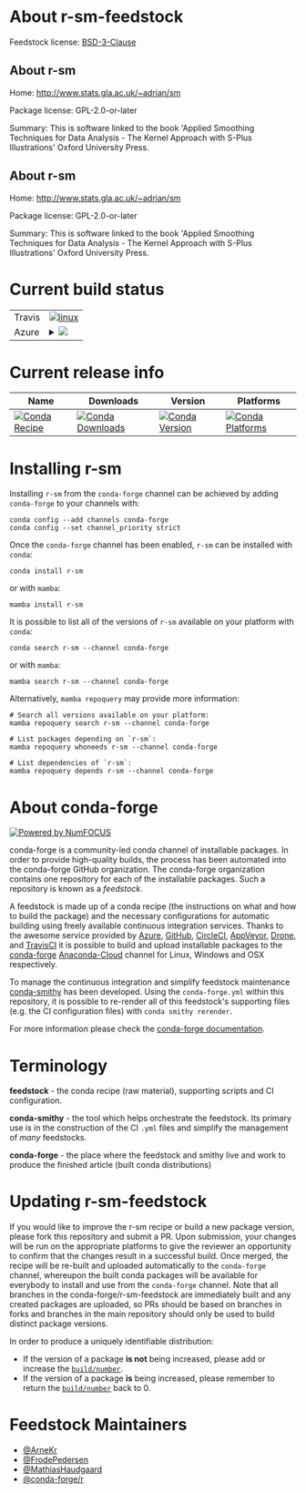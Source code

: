 About r-sm-feedstock
====================

Feedstock license: [BSD-3-Clause](https://github.com/conda-forge/r-sm-feedstock/blob/main/LICENSE.txt)


About r-sm
----------

Home: http://www.stats.gla.ac.uk/~adrian/sm

Package license: GPL-2.0-or-later

Summary: This is software linked to the book 'Applied Smoothing Techniques for Data Analysis - The Kernel Approach with S-Plus Illustrations' Oxford University Press.

About r-sm
----------

Home: http://www.stats.gla.ac.uk/~adrian/sm

Package license: GPL-2.0-or-later

Summary: This is software linked to the book 'Applied Smoothing Techniques for Data Analysis - The Kernel Approach with S-Plus Illustrations' Oxford University Press.

Current build status
====================


<table><tr>
    <td>Travis</td>
    <td>
      <a href="https://app.travis-ci.com/conda-forge/r-sm-feedstock">
        <img alt="linux" src="https://img.shields.io/travis/com/conda-forge/r-sm-feedstock/main.svg?label=Linux">
      </a>
    </td>
  </tr>
    
  <tr>
    <td>Azure</td>
    <td>
      <details>
        <summary>
          <a href="https://dev.azure.com/conda-forge/feedstock-builds/_build/latest?definitionId=1627&branchName=main">
            <img src="https://dev.azure.com/conda-forge/feedstock-builds/_apis/build/status/r-sm-feedstock?branchName=main">
          </a>
        </summary>
        <table>
          <thead><tr><th>Variant</th><th>Status</th></tr></thead>
          <tbody><tr>
              <td>linux_64_r_base4.2</td>
              <td>
                <a href="https://dev.azure.com/conda-forge/feedstock-builds/_build/latest?definitionId=1627&branchName=main">
                  <img src="https://dev.azure.com/conda-forge/feedstock-builds/_apis/build/status/r-sm-feedstock?branchName=main&jobName=linux&configuration=linux%20linux_64_r_base4.2" alt="variant">
                </a>
              </td>
            </tr><tr>
              <td>linux_64_r_base4.3</td>
              <td>
                <a href="https://dev.azure.com/conda-forge/feedstock-builds/_build/latest?definitionId=1627&branchName=main">
                  <img src="https://dev.azure.com/conda-forge/feedstock-builds/_apis/build/status/r-sm-feedstock?branchName=main&jobName=linux&configuration=linux%20linux_64_r_base4.3" alt="variant">
                </a>
              </td>
            </tr><tr>
              <td>linux_aarch64_r_base4.2</td>
              <td>
                <a href="https://dev.azure.com/conda-forge/feedstock-builds/_build/latest?definitionId=1627&branchName=main">
                  <img src="https://dev.azure.com/conda-forge/feedstock-builds/_apis/build/status/r-sm-feedstock?branchName=main&jobName=linux&configuration=linux%20linux_aarch64_r_base4.2" alt="variant">
                </a>
              </td>
            </tr><tr>
              <td>linux_aarch64_r_base4.3</td>
              <td>
                <a href="https://dev.azure.com/conda-forge/feedstock-builds/_build/latest?definitionId=1627&branchName=main">
                  <img src="https://dev.azure.com/conda-forge/feedstock-builds/_apis/build/status/r-sm-feedstock?branchName=main&jobName=linux&configuration=linux%20linux_aarch64_r_base4.3" alt="variant">
                </a>
              </td>
            </tr><tr>
              <td>linux_ppc64le_r_base4.2</td>
              <td>
                <a href="https://dev.azure.com/conda-forge/feedstock-builds/_build/latest?definitionId=1627&branchName=main">
                  <img src="https://dev.azure.com/conda-forge/feedstock-builds/_apis/build/status/r-sm-feedstock?branchName=main&jobName=linux&configuration=linux%20linux_ppc64le_r_base4.2" alt="variant">
                </a>
              </td>
            </tr><tr>
              <td>linux_ppc64le_r_base4.3</td>
              <td>
                <a href="https://dev.azure.com/conda-forge/feedstock-builds/_build/latest?definitionId=1627&branchName=main">
                  <img src="https://dev.azure.com/conda-forge/feedstock-builds/_apis/build/status/r-sm-feedstock?branchName=main&jobName=linux&configuration=linux%20linux_ppc64le_r_base4.3" alt="variant">
                </a>
              </td>
            </tr><tr>
              <td>osx_64_r_base4.2</td>
              <td>
                <a href="https://dev.azure.com/conda-forge/feedstock-builds/_build/latest?definitionId=1627&branchName=main">
                  <img src="https://dev.azure.com/conda-forge/feedstock-builds/_apis/build/status/r-sm-feedstock?branchName=main&jobName=osx&configuration=osx%20osx_64_r_base4.2" alt="variant">
                </a>
              </td>
            </tr><tr>
              <td>osx_64_r_base4.3</td>
              <td>
                <a href="https://dev.azure.com/conda-forge/feedstock-builds/_build/latest?definitionId=1627&branchName=main">
                  <img src="https://dev.azure.com/conda-forge/feedstock-builds/_apis/build/status/r-sm-feedstock?branchName=main&jobName=osx&configuration=osx%20osx_64_r_base4.3" alt="variant">
                </a>
              </td>
            </tr>
          </tbody>
        </table>
      </details>
    </td>
  </tr>
</table>

Current release info
====================

| Name | Downloads | Version | Platforms |
| --- | --- | --- | --- |
| [![Conda Recipe](https://img.shields.io/badge/recipe-r--sm-green.svg)](https://anaconda.org/conda-forge/r-sm) | [![Conda Downloads](https://img.shields.io/conda/dn/conda-forge/r-sm.svg)](https://anaconda.org/conda-forge/r-sm) | [![Conda Version](https://img.shields.io/conda/vn/conda-forge/r-sm.svg)](https://anaconda.org/conda-forge/r-sm) | [![Conda Platforms](https://img.shields.io/conda/pn/conda-forge/r-sm.svg)](https://anaconda.org/conda-forge/r-sm) |

Installing r-sm
===============

Installing `r-sm` from the `conda-forge` channel can be achieved by adding `conda-forge` to your channels with:

```
conda config --add channels conda-forge
conda config --set channel_priority strict
```

Once the `conda-forge` channel has been enabled, `r-sm` can be installed with `conda`:

```
conda install r-sm
```

or with `mamba`:

```
mamba install r-sm
```

It is possible to list all of the versions of `r-sm` available on your platform with `conda`:

```
conda search r-sm --channel conda-forge
```

or with `mamba`:

```
mamba search r-sm --channel conda-forge
```

Alternatively, `mamba repoquery` may provide more information:

```
# Search all versions available on your platform:
mamba repoquery search r-sm --channel conda-forge

# List packages depending on `r-sm`:
mamba repoquery whoneeds r-sm --channel conda-forge

# List dependencies of `r-sm`:
mamba repoquery depends r-sm --channel conda-forge
```


About conda-forge
=================

[![Powered by
NumFOCUS](https://img.shields.io/badge/powered%20by-NumFOCUS-orange.svg?style=flat&colorA=E1523D&colorB=007D8A)](https://numfocus.org)

conda-forge is a community-led conda channel of installable packages.
In order to provide high-quality builds, the process has been automated into the
conda-forge GitHub organization. The conda-forge organization contains one repository
for each of the installable packages. Such a repository is known as a *feedstock*.

A feedstock is made up of a conda recipe (the instructions on what and how to build
the package) and the necessary configurations for automatic building using freely
available continuous integration services. Thanks to the awesome service provided by
[Azure](https://azure.microsoft.com/en-us/services/devops/), [GitHub](https://github.com/),
[CircleCI](https://circleci.com/), [AppVeyor](https://www.appveyor.com/),
[Drone](https://cloud.drone.io/welcome), and [TravisCI](https://travis-ci.com/)
it is possible to build and upload installable packages to the
[conda-forge](https://anaconda.org/conda-forge) [Anaconda-Cloud](https://anaconda.org/)
channel for Linux, Windows and OSX respectively.

To manage the continuous integration and simplify feedstock maintenance
[conda-smithy](https://github.com/conda-forge/conda-smithy) has been developed.
Using the ``conda-forge.yml`` within this repository, it is possible to re-render all of
this feedstock's supporting files (e.g. the CI configuration files) with ``conda smithy rerender``.

For more information please check the [conda-forge documentation](https://conda-forge.org/docs/).

Terminology
===========

**feedstock** - the conda recipe (raw material), supporting scripts and CI configuration.

**conda-smithy** - the tool which helps orchestrate the feedstock.
                   Its primary use is in the construction of the CI ``.yml`` files
                   and simplify the management of *many* feedstocks.

**conda-forge** - the place where the feedstock and smithy live and work to
                  produce the finished article (built conda distributions)


Updating r-sm-feedstock
=======================

If you would like to improve the r-sm recipe or build a new
package version, please fork this repository and submit a PR. Upon submission,
your changes will be run on the appropriate platforms to give the reviewer an
opportunity to confirm that the changes result in a successful build. Once
merged, the recipe will be re-built and uploaded automatically to the
`conda-forge` channel, whereupon the built conda packages will be available for
everybody to install and use from the `conda-forge` channel.
Note that all branches in the conda-forge/r-sm-feedstock are
immediately built and any created packages are uploaded, so PRs should be based
on branches in forks and branches in the main repository should only be used to
build distinct package versions.

In order to produce a uniquely identifiable distribution:
 * If the version of a package **is not** being increased, please add or increase
   the [``build/number``](https://docs.conda.io/projects/conda-build/en/latest/resources/define-metadata.html#build-number-and-string).
 * If the version of a package **is** being increased, please remember to return
   the [``build/number``](https://docs.conda.io/projects/conda-build/en/latest/resources/define-metadata.html#build-number-and-string)
   back to 0.

Feedstock Maintainers
=====================

* [@ArneKr](https://github.com/ArneKr/)
* [@FrodePedersen](https://github.com/FrodePedersen/)
* [@MathiasHaudgaard](https://github.com/MathiasHaudgaard/)
* [@conda-forge/r](https://github.com/conda-forge/r/)

